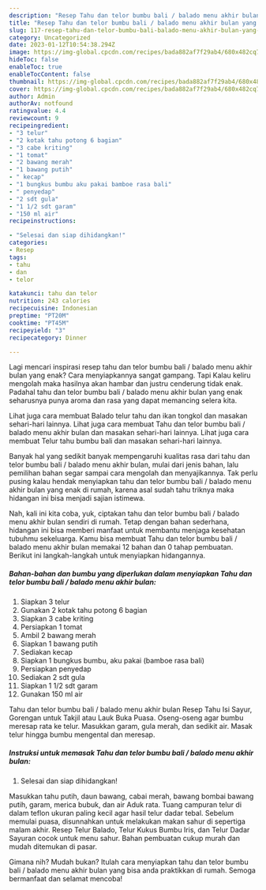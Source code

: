```yaml
---
description: "Resep Tahu dan telor bumbu bali / balado menu akhir bulan yang Menggugah Selera, Buat Buka Puasa Bisa Manjain Lidah"
title: "Resep Tahu dan telor bumbu bali / balado menu akhir bulan yang Menggugah Selera, Buat Buka Puasa Bisa Manjain Lidah"
slug: 117-resep-tahu-dan-telor-bumbu-bali-balado-menu-akhir-bulan-yang-menggugah-selera-buat-buka-puasa-bisa-manjain-lidah
category: Uncategorized
date: 2023-01-12T10:54:38.294Z
image: https://img-global.cpcdn.com/recipes/bada882af7f29ab4/680x482cq70/tahu-dan-telor-bumbu-bali-balado-menu-akhir-bulan-foto-resep-utama.jpg
hideToc: false
enableToc: true
enableTocContent: false
thumbnail: https://img-global.cpcdn.com/recipes/bada882af7f29ab4/680x482cq70/tahu-dan-telor-bumbu-bali-balado-menu-akhir-bulan-foto-resep-utama.jpg
cover: https://img-global.cpcdn.com/recipes/bada882af7f29ab4/680x482cq70/tahu-dan-telor-bumbu-bali-balado-menu-akhir-bulan-foto-resep-utama.jpg
author: Admin
authorAv: notfound
ratingvalue: 4.4
reviewcount: 9
recipeingredient:
- "3 telur"
- "2 kotak tahu potong 6 bagian"
- "3 cabe kriting"
- "1 tomat"
- "2 bawang merah"
- "1 bawang putih"
- " kecap"
- "1 bungkus bumbu aku pakai bamboe rasa bali"
- " penyedap"
- "2 sdt gula"
- "1 1/2 sdt garam"
- "150 ml air"
recipeinstructions:

- "Selesai dan siap dihidangkan!"
categories:
- Resep
tags:
- tahu
- dan
- telor

katakunci: tahu dan telor 
nutrition: 243 calories
recipecuisine: Indonesian
preptime: "PT20M"
cooktime: "PT45M"
recipeyield: "3"
recipecategory: Dinner

---
```



Lagi mencari inspirasi resep tahu dan telor bumbu bali / balado menu akhir bulan yang enak? Cara menyiapkannya sangat gampang. Tapi Kalau keliru mengolah maka hasilnya akan hambar dan justru cenderung tidak enak. Padahal tahu dan telor bumbu bali / balado menu akhir bulan yang enak seharusnya punya aroma dan rasa yang dapat memancing selera kita.


Lihat juga cara membuat Balado telur tahu dan ikan tongkol dan masakan sehari-hari lainnya. Lihat juga cara membuat Tahu dan telor bumbu bali / balado menu akhir bulan dan masakan sehari-hari lainnya. Lihat juga cara membuat Telur tahu bumbu bali dan masakan sehari-hari lainnya.

Banyak hal yang sedikit banyak mempengaruhi kualitas rasa dari tahu dan telor bumbu bali / balado menu akhir bulan, mulai dari jenis bahan, lalu pemilihan bahan segar sampai cara mengolah dan menyajikannya. Tak perlu pusing kalau hendak menyiapkan tahu dan telor bumbu bali / balado menu akhir bulan yang enak di rumah, karena asal sudah tahu triknya maka hidangan ini bisa menjadi sajian istimewa.


Nah, kali ini kita coba, yuk, ciptakan tahu dan telor bumbu bali / balado menu akhir bulan sendiri di rumah. Tetap dengan bahan sederhana, hidangan ini bisa memberi manfaat untuk membantu menjaga kesehatan tubuhmu sekeluarga. Kamu bisa membuat Tahu dan telor bumbu bali / balado menu akhir bulan memakai 12 bahan dan 0 tahap pembuatan. Berikut ini langkah-langkah untuk menyiapkan hidangannya.

<!--inarticleads1-->

##### Bahan-bahan dan bumbu yang diperlukan dalam menyiapkan Tahu dan telor bumbu bali / balado menu akhir bulan:

1. Siapkan 3 telur
1. Gunakan 2 kotak tahu potong 6 bagian
1. Siapkan 3 cabe kriting
1. Persiapkan 1 tomat
1. Ambil 2 bawang merah
1. Siapkan 1 bawang putih
1. Sediakan  kecap
1. Siapkan 1 bungkus bumbu, aku pakai (bamboe rasa bali)
1. Persiapkan  penyedap
1. Sediakan 2 sdt gula
1. Siapkan 1 1/2 sdt garam
1. Gunakan 150 ml air


Tahu dan telor bumbu bali / balado menu akhir bulan Resep Tahu Isi Sayur, Gorengan untuk Takjil atau Lauk Buka Puasa. Oseng-oseng agar bumbu meresap rata ke telur. Masukkan garam, gula merah, dan sedikit air. Masak telur hingga bumbu mengental dan meresap. 

<!--inarticleads2-->

##### Instruksi untuk memasak Tahu dan telor bumbu bali / balado menu akhir bulan:


1. Selesai dan siap dihidangkan!

Masukkan tahu putih, daun bawang, cabai merah, bawang bombai bawang putih, garam, merica bubuk, dan air Aduk rata. Tuang campuran telur di dalam teflon ukuran paling kecil agar hasil telur dadar tebal. Sebelum memulai puasa, disunnahkan untuk melakukan makan sahur di sepertiga malam akhir. Resep Telur Balado, Telur Kukus Bumbu Iris, dan Telur Dadar Sayuran cocok untuk menu sahur. Bahan pembuatan cukup murah dan mudah ditemukan di pasar. 

Gimana nih? Mudah bukan? Itulah cara menyiapkan tahu dan telor bumbu bali / balado menu akhir bulan yang bisa anda praktikkan di rumah. Semoga bermanfaat dan selamat mencoba!
